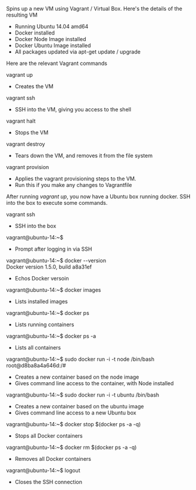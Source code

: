 Spins up a new VM using Vagrant / Virtual Box. Here's the details of the resulting VM
* Running Ubuntu 14.04 amd64
* Docker installed
* Docker Node Image installed
* Docker Ubuntu Image installed
* All packages updated via apt-get update / upgrade

Here are the relevant Vagrant commands

vagrant up 
* Creates the VM

vagrant ssh
* SSH into the VM, giving you access to the shell
 
vagrant halt
* Stops the VM
    
vagrant destroy
* Tears down the VM, and removes it from the file system
    
vagrant provision
* Applies the vagrant provisioning steps to the VM. 
* Run this if you make any changes to Vagrantfile

After running *vagrant up*, you now have a Ubuntu box running docker. SSH into the box to execute some commands.

vagrant ssh
* SSH into the box

vagrant@ubuntu-14:~$ 
* Prompt after logging in via SSH

vagrant@ubuntu-14:~$ docker --version<br/>
Docker version 1.5.0, build a8a31ef
* Echos Docker versoin

vagrant@ubuntu-14:~$ docker images
* Lists installed images

vagrant@ubuntu-14:~$ docker ps
* Lists running containers

vagrant@ubuntu-14:~$ docker ps -a
* Lists all containers

vagrant@ubuntu-14:~$ sudo docker run -i -t node /bin/bash
root@d8ba8a4a646d:/#
* Creates a new container based on the node image
* Gives command line access to the container, with Node installed

vagrant@ubuntu-14:~$ sudo docker run -i -t ubuntu /bin/bash
* Creates a new container based on the ubuntu image
* Gives command line access to a new Ubuntu box

vagrant@ubuntu-14:~$ docker stop $(docker ps -a -q)
* Stops all Docker containers

vagrant@ubuntu-14:~$ docker rm $(docker ps -a -q)
* Removes all Docker containers

vagrant@ubuntu-14:~$ logout
* Closes the SSH connection
